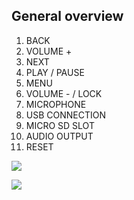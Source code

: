 ## General overview
1. BACK 
2. VOLUME + 
3. NEXT 
4. PLAY / PAUSE 
5. MENU 
6. VOLUME - / LOCK 
7. MICROPHONE 
8. USB CONNECTION 
9. MICRO SD SLOT 
10. AUDIO OUTPUT 
11. RESET

![](http://static.energysistem.com/images/manuals/42648/57a06ab57b0b8.jpg)


![](http://static.energysistem.com/images/manuals/42649/59b169f340dfa.jpg)

